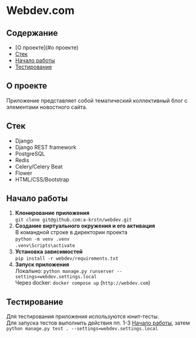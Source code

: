 # Webdev.com

## Содержание
- [О проекте](#о проекте)
- [Стек](#стек)
- [Начало работы](#начало-работы)
- [Тестирование](#тестирование)

## О проекте
Приложение представляет собой тематический коллективный блог с элементами новостного сайта.

## Стек
- Django
- Django REST framework
- PostgreSQL
- Redis
- Celery/Celery Beat
- Flower
- HTML/CSS/Bootstrap

## Начало работы
1. **Клонирование приложения**\
   `git clone git@github.com:a-krstn/webdev.git`
2. **Создание виртуального окружения и его активация**\
   В командной строке в директории проекта\
   `python -m venv .venv`\
   `.venv\Scripts\activate`
3. **Установка зависимостей**\
   `pip install -r webdev/requirements.txt`
4. **Запуск приложения**\
   Локально: `python manage.py runserver --settings=webdev.settings.local`\
   Через docker: `docker compose up` (`http://webdev.com`)

## Тестирование
Для тестирования приложения используются юнит-тесты.\
Для запуска тестов выполнить действия пп. 1-3 [Начало работы](#начало-работы), затем\
`python manage.py test . --settings=webdev.settings.local`

